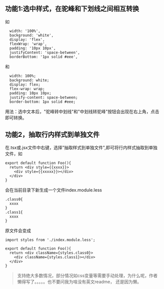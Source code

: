 ## 功能1:选中样式，在驼峰和下划线之间相互转换
如
```
  width: '100%',
  background: 'white',
  display: 'flex',
  flexWrap: 'wrap',
  padding: '10px 10px',
  justifyContent: 'space-between',
  borderBottom: '1px solid #eee',
```
和
```
  width: 100%;
  background: white;
  display: flex;
  flex-wrap: wrap;
  padding: 10px 10px;
  justify-content: space-between;
  border-bottom: 1px solid #eee;
```
用法：选中文本后，"驼峰转中划线"和"中划线转驼峰"按钮会出现在右上角，点击即可转换。

## 功能2，抽取行内样式到单独文件
在.tsx或.jsx文件中右键，选择"抽取样式到单独文件",即可将行内样式抽取到单独文件，如
```
export default function Foo(){
  return <div style={{xxxx}}>
    <div style={{xxxxx}}></div>
  </div>
}
```
会在当前目录下新生成一个文件index.module.less

```
.class0{
  xxxx
}
.class1{
  xxxx
}
```
原文件会变成

```
import styles from './index.module.less';

export default function Foo(){
  return <div className={styles.class0}>
    <div className={styles.class1}></div>
  </div>
}
```
> 支持绝大多数情况，部分情况如css变量等需要手动处理，为什么呢，作者懒得写了。。。。。也不要问我为啥没有英文readme，
还是因为懒。
